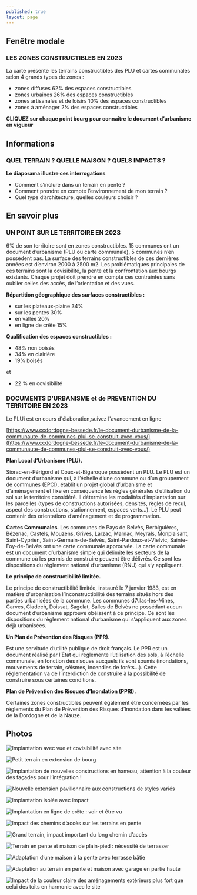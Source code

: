 ```yaml
---
published: true
layout: page
---
```


## Fenêtre modale

### LES ZONES CONSTRUCTIBLES EN 2023

La carte présente les terrains constructibles des PLU et cartes communales selon 4 grands types de zones :

- zones diffuses 62% des espaces constructibles
- zones urbaines 26% des espaces constructibles
- zones artisanales et de loisirs 10% des espaces constructibles
- zones à aménager 2% des espaces constructibles 

**CLIQUEZ sur chaque point bourg pour connaître le document d’urbanisme en vigueur**


## Informations

### QUEL TERRAIN ? QUELLE MAISON ? QUELS IMPACTS ?

**Le diaporama illustre ces interrogations**

- Comment s’inclure dans un terrain en pente ?
- Comment prendre en compte l’environnement de mon terrain ?
- Quel type d’architecture, quelles couleurs choisir ?

## En savoir plus

### UN POINT SUR LE TERRITOIRE EN 2023

6% de son territoire sont en zones constructibles.
15 communes ont un document d’urbanisme (PLU ou carte communale), 5 communes n’en possèdent pas.
La surface des terrains constructibles de ces dernières années est d’environ 2000 à 2500 m2. Les problématiques principales de ces terrains sont la covisibilité, la pente et la confrontation aux bourgs existants. Chaque projet doit prendre en compte ces contraintes sans oublier celles des accès, de l’orientation et des vues.

**Répartition géographique des surfaces constructibles :**

- sur les plateaux-plaine 34%
- sur les pentes 30%
- en vallée 20%
- en ligne de crête 15%


**Qualification des espaces constructibles :**

- 48% non boisés
- 34% en clairière
- 19% boisés

et

- 22 % en covisibilité





### DOCUMENTS D’URBANISME et de PREVENTION DU TERRITOIRE EN 2023

Le PLUi est en cours d'élaboration,suivez l'avancement en ligne 

[https://www.ccdordogne-bessede.fr/le-document-durbanisme-de-la-communaute-de-communes-plui-se-construit-avec-vous/](https://www.ccdordogne-bessede.fr/le-document-durbanisme-de-la-communaute-de-communes-plui-se-construit-avec-vous/)


**Plan Local d’Urbanisme (PLU).** 

Siorac-en-Périgord et Coux-et-Bigaroque possèdent un PLU. Le PLU est un document d’urbanisme qui, à l’échelle d’une commune ou d’un groupement de communes (EPCI), établit un projet global d’urbanisme et d’aménagement et fixe en conséquence les règles générales d’utilisation du sol sur le territoire considéré. Il détermine les modalités d’implantation sur les parcelles (types de constructions autorisées, densités, règles de recul, aspect des constructions, stationnement, espaces verts…). Le PLU peut contenir des orientations d’aménagement et de programmation.

**Cartes Communales**.
Les communes de Pays de Belvès, Berbiguières, Bézenac, Castels, Mouzens, Grives, Larzac, Marnac, Meyrals, Monplaisant, Saint-Cyprien, Saint-Germain-de-Belvès, Saint-Pardoux-et-Vielvic, Sainte-Foy-de-Belvès ont une carte communale approuvée.
La carte communale est un document d’urbanisme simple qui délimite les secteurs de la commune où les permis de construire peuvent être délivrés. Ce sont les dispositions du règlement national d’urbanisme (RNU) qui s’y appliquent.

**Le principe de constructibilité limitée.**

Le principe de constructibilité limitée, instauré le 7 janvier 1983, est en matière d'urbanisation l’inconstructibilité des terrains situés hors des parties urbanisées de la commune.
Les communes d’Allas-les-Mines, Carves, Cladech, Doissat, Sagelat, Salles de Belvès ne possédant aucun document d’urbanisme approuvé obéissent à ce principe. Ce sont les dispositions du règlement national d’urbanisme qui s’appliquent aux zones déjà urbanisées.

**Un Plan de Prévention des Risques (PPR).**

Est une servitude d’utilité publique de droit français. Le PPR est un document réalisé par l’État qui réglemente l’utilisation des sols, à l’échelle communale, en fonction des risques auxquels ils sont soumis (inondations, mouvements de terrain, séismes, incendies de forêts…). Cette réglementation va de l’interdiction de construire à la possibilité de construire sous certaines conditions.

**Plan de Prévention des Risques d’Inondation (PPRI).**

Certaines zones constructibles peuvent également être concernées par les règlements du Plan de Prévention des Risques d’Inondation dans les vallées de la Dordogne et de la Nauze.



## Photos

![Implantation avec vue et covisibilité avec site]({{site.baseurl}}/data/images/5/urbanisme/05_URBANISME_01.jpg)

![Petit terrain en extension de bourg]({{site.baseurl}}/data/images/8/urbanisme/08_URBANISME-02.jpg)

![Implantation de nouvelles constructions en hameau, attention à la couleur des façades pour l’intégration ! ]({{site.baseurl}}/data/images/8/urbanisme/08_URBANISME-03.jpg)

![Nouvelle extension pavillonnaire aux constructions de styles variés]({{site.baseurl}}/data/images/8/urbanisme/08_URBANISME-04.jpg)

![Implantation isolée avec impact ]({{site.baseurl}}/data/images/8/urbanisme/08_URBANISME-05.jpg)

![Implantation en ligne de crête : voir et être vu]({{site.baseurl}}/data/images/8/urbanisme/08_URBANISME-06.jpg)

![Impact des chemins d’accès sur les terrains en pente]({{site.baseurl}}/data/images/8/urbanisme/08_URBANISME-07.jpg)

![Grand terrain, impact important du long chemin d’accès]({{site.baseurl}}/data/images/8/urbanisme/08_URBANISME-08.jpg)

![Terrain en pente et maison de plain-pied : nécessité de terrasser]({{site.baseurl}}/data/images/8/urbanisme/08_URBANISME-09.jpg)

![Adaptation d’une maison à la pente avec terrasse bâtie ]({{site.baseurl}}/data/images/8/urbanisme/08_URBANISME-10.jpg)

![Adaptation au terrain en pente et maison avec garage en partie haute]({{site.baseurl}}/data/images/8/urbanisme/08_URBANISME-11.jpg)

![Impact de la couleur claire des aménagements extérieurs plus fort que celui des toits en harmonie avec le site ]({{site.baseurl}}/data/images/8/urbanisme/08_URBANISME-12.jpg)
